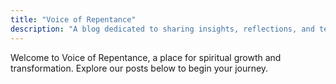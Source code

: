 ```yaml
---
title: "Voice of Repentance"
description: "A blog dedicated to sharing insights, reflections, and teachings that inspire spiritual growth and transformation."
---
```


Welcome to Voice of Repentance, a place for spiritual growth and transformation. Explore our posts below to begin your journey.
